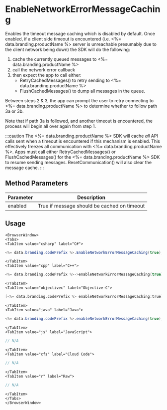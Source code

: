 # EnableNetworkErrorMessageCaching

Enables the timeout message caching which is disabled by default. Once enabled, if a client side timeout is encountered (i.e. <%= data.branding.productName %> server is unreachable presumably due to the client network being down) the SDK will do the following:

1. cache the currently queued messages to <%= data.branding.productName %>
2. call the network error callback
3. then expect the app to call either:
    - RetryCachedMessages() to retry sending to <%= data.branding.productName %>
    - FlushCachedMessages() to dump all messages in the queue.

Between steps 2 & 3, the app can prompt the user to retry connecting to <%= data.branding.productName %> to determine whether to follow path 3a or 3b.

Note that if path 3a is followed, and another timeout is encountered, the process will begin all over again from step 1.

:::caution
The <%= data.branding.productName %> SDK will cache *all* API calls sent when a timeout is encountered if this mechanism is enabled.
This effectively freezes all communication with <%= data.branding.productName %>. Apps must call either RetryCachedMessages() or FlushCachedMessages() for the <%= data.branding.productName %> SDK to resume sending messages.
ResetCommunication() will also clear the message cache.
:::

## Method Parameters
Parameter | Description
--------- | -----------
enabled | True if message should be cached on timeout

## Usage

```mdx-code-block
<BrowserWindow>
<Tabs>
<TabItem value="csharp" label="C#">
```

```csharp
<%= data.branding.codePrefix %>.EnableNetworkErrorMessageCaching(true);
```

```mdx-code-block
</TabItem>
<TabItem value="cpp" label="C++">
```

```cpp
<%= data.branding.codePrefix %>->enableNetworkErrorMessageCaching(true);
```

```mdx-code-block
</TabItem>
<TabItem value="objectivec" label="Objective-C">
```

```objectivec
[<%= data.branding.codePrefix %> enableNetworkErrorMessageCaching:true];
```

```mdx-code-block
</TabItem>
<TabItem value="java" label="Java">
```

```java
<%= data.branding.codePrefix %>.enableNetworkErrorMessageCaching(true);
```

```mdx-code-block
</TabItem>
<TabItem value="js" label="JavaScript">
```

```javascript
// N/A
```

```mdx-code-block
</TabItem>
<TabItem value="cfs" label="Cloud Code">
```

```javascript
// N/A
```

```mdx-code-block
</TabItem>
<TabItem value="r" label="Raw">
```

```javascript
// N/A
```

```mdx-code-block
</TabItem>
</Tabs>
</BrowserWindow>
```

